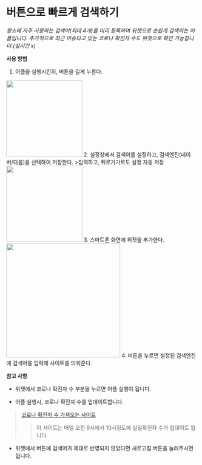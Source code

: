 # 버튼으로 빠르게 검색하기
*평소에 자주 사용하는 검색어(최대 4개)를 미리 등록하여 위젯으로 손쉽게 검색하는 어플입니다.*
*추가적으로 최근 이슈되고 있는 코로나 확진자 수도 위젯으로 확인 가능합니다.(실시간 x)*

**사용 방법**
1. 어플을 실행시킨뒤, 버튼을 길게 누른다.
<img src="https://user-images.githubusercontent.com/72802137/103617312-663b6780-4f71-11eb-858d-24199a4bc210.jpg" width="200">
2. 설정창에서 검색어를 설정하고, 검색엔진(네이버/다음)을 선택하여 저장한다.
>입력하고, 뒤로가기로도 설정 자동 저장
<img src="https://user-images.githubusercontent.com/72802137/103617317-689dc180-4f71-11eb-85bc-ee1fa3edeeb2.jpg" width="200">
3. 스마트폰 화면에 위젯을 추가한다.
<img src="https://user-images.githubusercontent.com/72802137/103617322-69365800-4f71-11eb-8ad1-c2561581f3dd.jpg" width="300">
4. 버튼을 누르면 설정된 검색엔진에 검색어를 입력해 사이트를 띄워준다.

<br/>

**참고 사항**

* 위젯에서 코로나 확진자 수 부분을 누르면 어플 실행이 됩니다.

- 어플 실행시, 코로나 확진자 수를 업데이트합니다.
>[코로나 확진자 수 가져오는 사이트](http://ncov.mohw.go.kr/)
>>이 사이트는 매일 오전 9시에서 10시정도에 일일확진자 수가 업데이트 됩니다.

+ 위젯에서 버튼에 검색어가 제대로 반영되지 않았다면 새로고침 버튼을 눌러주시면 됩니다.
